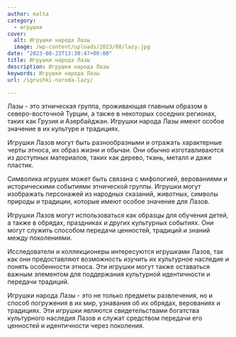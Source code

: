 ```yaml
---
author: malta
category:
  - игрушки
cover:
  alt: Игрушки народа Лазы
  image: /wp-content/uploads/2023/08/lazy.jpg
date: "2023-08-23T13:30:47+00:00"
title: Игрушки народа Лазы
description: Игрушки народа Лазы
keywords: Игрушки народа Лазы
url: /igrushki-naroda-lazy/

---
```

Лазы \- это этническая группа, проживающая главным образом в северо-восточной Турции, а также в некоторых соседних регионах, таких как Грузия и Азербайджан. Игрушки народа Лазы имеют особое значение в их культуре и традициях.

Игрушки Лазов могут быть разнообразными и отражать характерные черты этноса, их образ жизни и обычаи. Они обычно изготавливаются из доступных материалов, таких как дерево, ткань, металл и даже пластик.

Символика игрушек может быть связана с мифологией, верованиями и историческими событиями этнической группы. Игрушки могут изображать персонажей из народных сказаний, животных, символы природы и традиции, которые имеют особое значение для Лазов.

Игрушки Лазов могут использоваться как образцы для обучения детей, а также в обрядах, праздниках и других культурных событиях. Они могут служить способом передачи ценностей, традиций и знаний между поколениями.

Исследователи и коллекционеры интересуются игрушками Лазов, так как они предоставляют возможность изучить их культурное наследие и понять особенности этноса. Эти игрушки могут также оставаться важным элементом для поддержания культурной идентичности и передачи традиций.

Игрушки народа Лазы \- это не только предметы развлечения, но и способ погружения в их мир, узнавания об их обрядах, верованиях и традициях. Эти игрушки являются свидетельствами богатства культурного наследия Лазов и служат средством передачи его ценностей и идентичности через поколения.
